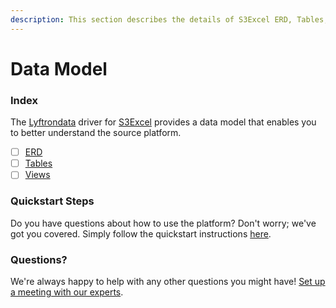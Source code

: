 ```yaml
---
description: This section describes the details of S3Excel ERD, Tables, and Views.
---
```


# Data Model

### Index

The [Lyftrondata](https://www.lyftrondata.com/) driver for [S3Excel](../../s3excel/data-model/None/) provides a data model that enables you to better understand the source platform.

* [ ] [ERD](../../s3excel/data-model/erd.md)
* [ ] [Tables](../../s3excel/data-model/tables.md)
* [ ] [Views](../../s3excel/data-model/views.md)

### Quickstart Steps

Do you have questions about how to use the platform? Don't worry; we've got you covered. Simply follow the quickstart instructions [here](../../s3excel/).

### Questions? <a href="#questions" id="questions"></a>

We're always happy to help with any other questions you might have! [Set up a meeting with our experts](https://www.lyftrondata.com/book-a-meeting/).
